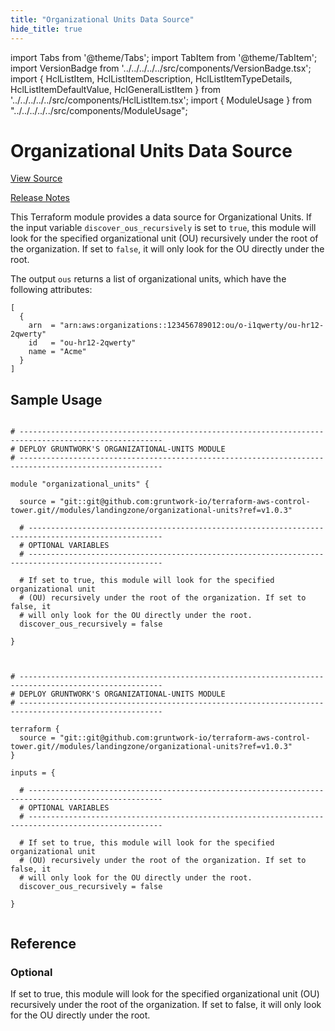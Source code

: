 ```yaml
---
title: "Organizational Units Data Source"
hide_title: true
---
```


import Tabs from '@theme/Tabs';
import TabItem from '@theme/TabItem';
import VersionBadge from '../../../../../src/components/VersionBadge.tsx';
import { HclListItem, HclListItemDescription, HclListItemTypeDetails, HclListItemDefaultValue, HclGeneralListItem } from '../../../../../src/components/HclListItem.tsx';
import { ModuleUsage } from "../../../../../src/components/ModuleUsage";

<VersionBadge repoTitle="Control Tower" version="1.0.3" lastModifiedVersion="0.7.6"/>

# Organizational Units Data Source

<a href="https://github.com/gruntwork-io/terraform-aws-control-tower/tree/v1.0.3/modules/landingzone/organizational-units" className="link-button" title="View the source code for this module in GitHub.">View Source</a>

<a href="https://github.com/gruntwork-io/terraform-aws-control-tower/releases/tag/v0.7.6" className="link-button" title="Release notes for only versions which impacted this module.">Release Notes</a>

This Terraform module provides a data source for Organizational Units. If the input variable `discover_ous_recursively` is set to `true`, this module will look for the specified organizational unit (OU) recursively under the root of the organization. If set to `false`, it will only look for the OU directly under the root.

The output `ous` returns a list of organizational units, which have the following attributes:

```hcl
[
  {
    arn  = "arn:aws:organizations::123456789012:ou/o-i1qwerty/ou-hr12-2qwerty"
    id   = "ou-hr12-2qwerty"
    name = "Acme"
  }
]
```

## Sample Usage

<Tabs>
<TabItem value="terraform" label="Terraform" default>

```hcl title="main.tf"

# ------------------------------------------------------------------------------------------------------
# DEPLOY GRUNTWORK'S ORGANIZATIONAL-UNITS MODULE
# ------------------------------------------------------------------------------------------------------

module "organizational_units" {

  source = "git::git@github.com:gruntwork-io/terraform-aws-control-tower.git//modules/landingzone/organizational-units?ref=v1.0.3"

  # ----------------------------------------------------------------------------------------------------
  # OPTIONAL VARIABLES
  # ----------------------------------------------------------------------------------------------------

  # If set to true, this module will look for the specified organizational unit
  # (OU) recursively under the root of the organization. If set to false, it
  # will only look for the OU directly under the root.
  discover_ous_recursively = false

}


```

</TabItem>
<TabItem value="terragrunt" label="Terragrunt" default>

```hcl title="terragrunt.hcl"

# ------------------------------------------------------------------------------------------------------
# DEPLOY GRUNTWORK'S ORGANIZATIONAL-UNITS MODULE
# ------------------------------------------------------------------------------------------------------

terraform {
  source = "git::git@github.com:gruntwork-io/terraform-aws-control-tower.git//modules/landingzone/organizational-units?ref=v1.0.3"
}

inputs = {

  # ----------------------------------------------------------------------------------------------------
  # OPTIONAL VARIABLES
  # ----------------------------------------------------------------------------------------------------

  # If set to true, this module will look for the specified organizational unit
  # (OU) recursively under the root of the organization. If set to false, it
  # will only look for the OU directly under the root.
  discover_ous_recursively = false

}


```

</TabItem>
</Tabs>




## Reference

<Tabs>
<TabItem value="inputs" label="Inputs" default>

### Optional

<HclListItem name="discover_ous_recursively" requirement="optional" type="bool">
<HclListItemDescription>

If set to true, this module will look for the specified organizational unit (OU) recursively under the root of the organization. If set to false, it will only look for the OU directly under the root.

</HclListItemDescription>
<HclListItemDefaultValue defaultValue="false"/>
</HclListItem>

</TabItem>
<TabItem value="outputs" label="Outputs">

<HclListItem name="ous">
</HclListItem>

</TabItem>
</Tabs>

<!-- ##DOCS-SOURCER-START
{
  "originalSources": [
    "https://github.com/gruntwork-io/terraform-aws-control-tower/tree/v1.0.3/modules/organizational-units/readme.md",
    "https://github.com/gruntwork-io/terraform-aws-control-tower/tree/v1.0.3/modules/organizational-units/variables.tf",
    "https://github.com/gruntwork-io/terraform-aws-control-tower/tree/v1.0.3/modules/organizational-units/outputs.tf"
  ],
  "sourcePlugin": "module-catalog-api",
  "hash": "c711e7c1b6febf0d9a57a15d8cbada83"
}
##DOCS-SOURCER-END -->
